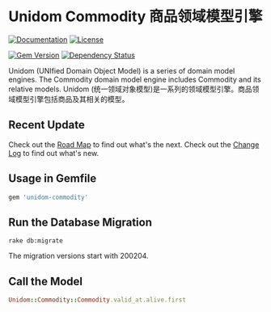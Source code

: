 # Unidom Commodity 商品领域模型引擎

[![Documentation](http://img.shields.io/badge/docs-rdoc.info-blue.svg)](http://www.rubydoc.info/gems/unidom-commodity/frames)
[![License](https://img.shields.io/badge/license-MIT-green.svg)](http://opensource.org/licenses/MIT)

[![Gem Version](https://badge.fury.io/rb/unidom-commodity.svg)](https://badge.fury.io/rb/unidom-commodity)
[![Dependency Status](https://gemnasium.com/badges/github.com/topbitdu/unidom-commodity.svg)](https://gemnasium.com/github.com/topbitdu/unidom-commodity)

Unidom (UNIfied Domain Object Model) is a series of domain model engines. The Commodity domain model engine includes Commodity and its relative models.
Unidom (统一领域对象模型)是一系列的领域模型引擎。商品领域模型引擎包括商品及其相关的模型。



## Recent Update

Check out the [Road Map](ROADMAP.md) to find out what's the next.
Check out the [Change Log](CHANGELOG.md) to find out what's new.



## Usage in Gemfile

```ruby
gem 'unidom-commodity'
```



## Run the Database Migration

```shell
rake db:migrate
```
The migration versions start with 200204.



## Call the Model

```ruby
Unidom::Commodity::Commodity.valid_at.alive.first
```

